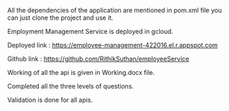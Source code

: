 All the dependencies of the application are mentioned in pom.xml file you can just
clone the project and use it.

Employment Management Service is deployed in gcloud.

Deployed link : https://employee-management-422016.el.r.appspot.com

Github link : https://github.com/RithikSuthan/employeeService

Working of all the api is given in Working.docx file.


Completed all the three levels of questions.

Validation is done for all apis.

